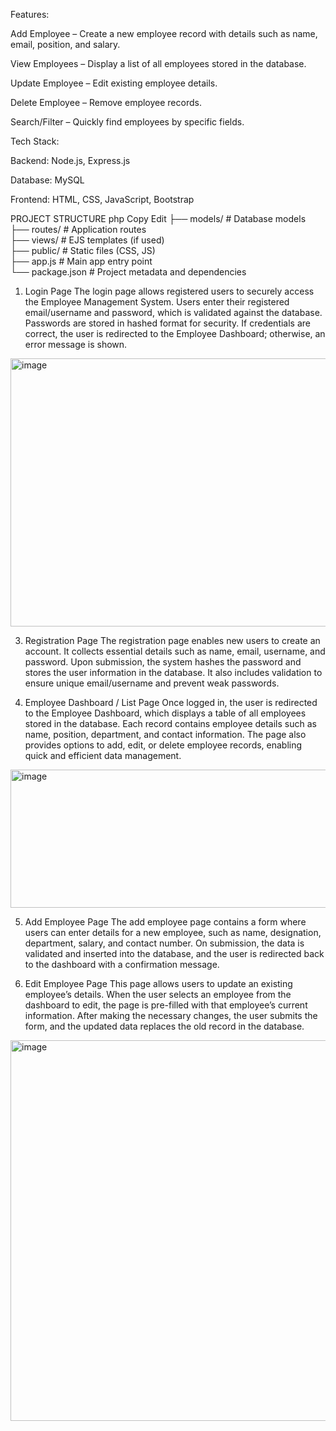 Features:

Add Employee – Create a new employee record with details such as name, email, position, and salary.

View Employees – Display a list of all employees stored in the database.

Update Employee – Edit existing employee details.

Delete Employee – Remove employee records.

Search/Filter – Quickly find employees by specific fields.

Tech Stack:

Backend: Node.js, Express.js

Database:  MySQL 

Frontend: HTML, CSS, JavaScript, Bootstrap

 PROJECT STRUCTURE
php
Copy
Edit
├── models/         # Database models  
├── routes/         # Application routes  
├── views/          # EJS templates (if used)  
├── public/         # Static files (CSS, JS)  
├── app.js          # Main app entry point  
└── package.json    # Project metadata and dependencies  






1. Login Page
The login page allows registered users to securely access the Employee Management System. Users enter their registered email/username and password, which is validated against the database. Passwords are stored in hashed format for security. If credentials are correct, the user is redirected to the Employee Dashboard; otherwise, an error message is shown.

<img width="772" height="429" alt="image" src="https://github.com/user-attachments/assets/42fa3315-3572-43d5-b704-492a1363210d" />


3. Registration Page
The registration page enables new users to create an account. It collects essential details such as name, email, username, and password. Upon submission, the system hashes the password and stores the user information in the database. It also includes validation to ensure unique email/username and prevent weak passwords.

4. Employee Dashboard / List Page
Once logged in, the user is redirected to the Employee Dashboard, which displays a table of all employees stored in the database. Each record contains employee details such as name, position, department, and contact information. The page also provides options to add, edit, or delete employee records, enabling quick and efficient data management.

<img width="904" height="221" alt="image" src="https://github.com/user-attachments/assets/e4746be2-ff21-4598-b327-bc0bc5658dd0" />

5. Add Employee Page
The add employee page contains a form where users can enter details for a new employee, such as name, designation, department, salary, and contact number. On submission, the data is validated and inserted into the database, and the user is redirected back to the dashboard with a confirmation message.


7. Edit Employee Page
This page allows users to update an existing employee’s details. When the user selects an employee from the dashboard to edit, the page is pre-filled with that employee’s current information. After making the necessary changes, the user submits the form, and the updated data replaces the old record in the database.
<img width="1337" height="609" alt="image" src="https://github.com/user-attachments/assets/a25b7fc8-71cc-4229-9469-66d4784f04a3" />

